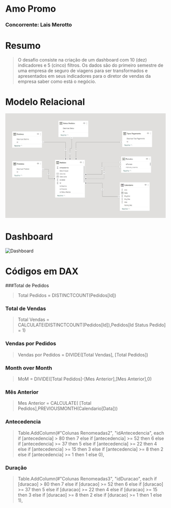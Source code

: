 # Amo Promo
### Concorrente: Lais Merotto

# Resumo
> O desafio consiste na criação de um dashboard com 10 (dez) indicadores e 5 (cinco) filtros. Os dados são do primeiro semestre de uma empresa de seguro de viagens para ser transformados e apresentados em seus indicadores para o diretor de vendas da empresa saber como está o negócio. 



# Modelo Relacional
![Modelagem](./images/image_01.png)



# Dashboard
![Dashboard](./images/image_012png)


# Códigos em DAX

###Total de Pedidos
> Total Pedidos = DISTINCTCOUNT(Pedidos[Id])

### Total de Vendas
> Total Vendas = CALCULATE(DISTINCTCOUNT(Pedidos[Id]),Pedidos[Id Status Pedido] = 1)

### Vendas por Pedidos
> Vendas por Pedidos = DIVIDE([Total Vendas], [Total Pedidos])

### Month over Month
> MoM = DIVIDE([Total Pedidos]-[Mes Anterior],[Mes Anterior],0)   

### Mês Anterior
> Mes Anterior = CALCULATE( [Total Pedidos],PREVIOUSMONTH(Calendario[Data]))  


### Antecedencia
>Table.AddColumn(#"Colunas Renomeadas2", "idAntecedencia", each if [antecedencia] > 80 then 7 else if [antecedencia] >= 52 then 6 else if [antecedencia] >= 37 then 5 else if [antecedencia] >= 22 then 4 else if [antecedencia] >= 15 then 3 else if [antecedencia] >= 8 then 2 else if [antecedencia] >= 1 then 1 else 0),


### Duração
>Table.AddColumn(#"Colunas Renomeadas3", "idDuracao", each if [duracao] > 80 then 7 else if [duracao] >= 52 then 6 else if [duracao] >= 37 then 5 else if [duracao] >= 22 then 4 else if [duracao] >= 15 then 3 else if [duracao] >= 8 then 2 else if [duracao] >= 1 then 1 else 1),


